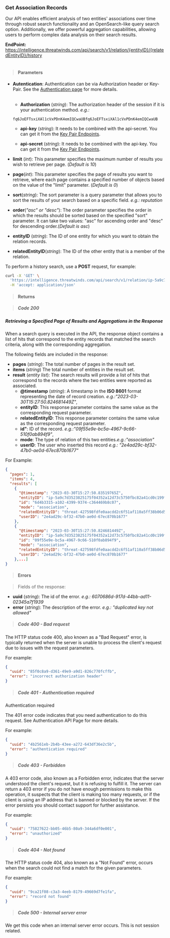 <h3>Get Association Records</h3>

Our API enables efficient analysis of two entities' associations over time through robust search functionality and an OpenSearch-like query search option. Additionally, we offer powerful aggregation capabilities, allowing users to perform complex data analysis on their search results.

**EndPoint:** <https://intelligence.threatwinds.com/api/search/v1/relation/{entityID}/{relatedEntityID}/history><br><br>

> <h4> Parameters</h4>
  
* **Autentication**: Authentication can be via Authorization header or Key-Pair. See the [Authentication page](#) for more details.<br><br> 
  
   * **Authorization** (_string_): The authorization header of the session if it is your authentication method. _e.g.:_

    ```
    fq6JoEFTsxiXAl1cVxPDnK4emIQCwaUBfq6JoEFTsxiXAl1cVxPDnK4emIQCwaUB
    ```

  * **api-key** (_string_): It needs to be combined with the api-secret. You can get it from the [Key Pair Endpoints](#).

  * **api-secret** (_string_): It needs to be combined with the api-key. You can get it from the [Key Pair Endpoints](#).
 * **limit** (_int_): This parameter specifies the maximum number of results you wish to retrieve per page. (_Default is 10_)
  
* **page**(_int_): This parameter specifies the page of results you want to retrieve, where each page contains a specified number of objects based on the value of the "limit" parameter. (_Default is 0_)

* **sort**(_string_): The sort parameter is a query parameter that allows you to sort the results of your search based on a specific field. _e.g.: reputation_ <br>
* **order**(_"asc" or "desc"_): The order parameter specifies the order in which the results should be sorted based on the specified "sort" parameter. It can take two values: "asc" for ascending order and "desc" for descending order.(_Default is asc_)
* **entityID** (_string_): The ID of one entity for which you want to obtain the relation records.
* **relatedEntityID**(_string_): The ID of the other entity that is a member of the relation.

To perform a history search, use a **POST**</span> request, for example:

```bash
curl -X 'GET' \
  'https://intelligence.threatwinds.com/api/search/v1/relation/ip-5a9c7d3523825175f04352a12d73c5750fbc82a41cd0c199f84602af5b43281c/threat-427598fdfe0aacdd2c6f51af110a5ff38b06d5db9e422bc22e7a9b5dac06c5c2/history' \
  -H 'accept: application/json'
```

><h4>Returns</h4>

> <h5>Code 200</h5>

<h5>Retrieving a Specified Page of Results and Aggregations in the Response</h5>

When a search query is executed in the API, the response object contains a list of hits that correspond to the entity records that matched the search criteria, along with the corresponding aggregation.  

The following fields are included in the response:

* **pages** (_string_):  The total number of pages in the result set.<br>
* **items** (_string_) The total number of entities in the result set.
* **result** (_entity list_):  The search results will provide a list of hits that correspond to the records where the two entities were reported as associated.
    * **@timestamp** (_string_): A timestamp in the **ISO 8601** format representing the date of record creation. _e.g.:"2023-03-30T15:27:50.824681449Z"_,
    *  **entityID**: This response parameter contains the same value as the corresponding request parameter.
    *  **relatedEntityID**: This response parameter contains the same value as the corresponding request parameter.
    *  **id"**: ID of the record. _e.g.:"09f55e9e-bc5a-4967-9c66-510f0ab894f9"_,
    *  **mode**: The type of relation of this two entities._e.g.:"association"_
    *  **userID**: The user who inserted this record _e.g.: "2e4ad29c-bf32-47b0-ae0d-67ec870b1677"_


For Example:
```json
{
  "pages": 1,
  "items": 4,
  "results": [
    {
      "@timestamp": "2023-03-30T15:27:50.83519765Z",
      "entityID": "ip-5a9c7d3523825175f04352a12d73c5750fbc82a41cd0c199f84602af5b43281c",
      "id": "6d4b3315-a102-4399-9374-c364469b8c07",
      "mode": "association",
      "relatedEntityID": "threat-427598fdfe0aacdd2c6f51af110a5ff38b06d5db9e422bc22e7a9b5dac06c5c2",
      "userID": "2e4ad29c-bf32-47b0-ae0d-67ec870b1677"
    },
    {
      "@timestamp": "2023-03-30T15:27:50.824681449Z",
      "entityID": "ip-5a9c7d3523825175f04352a12d73c5750fbc82a41cd0c199f84602af5b43281c",
      "id": "09f55e9e-bc5a-4967-9c66-510f0ab894f9",
      "mode": "association",
      "relatedEntityID": "threat-427598fdfe0aacdd2c6f51af110a5ff38b06d5db9e422bc22e7a9b5dac06c5c2",
      "userID": "2e4ad29c-bf32-47b0-ae0d-67ec870b1677"
    },...]
}
```

><h4>Errors</h4>

>Fields of the response:

* **uuid** (_string_): The id of the error. _e.g.: 6070686d-917d-44bb-ad11-02345a7f1939_
* **error** (_string_): The description of the error. _e.g.: "duplicated key not allowed"_

> <h5> Code 400 - Bad request</h5>

The HTTP status code 400, also known as a "Bad Request" error, is typically returned when the server is unable to process the client's request due to issues with the request parameters.

For example:

```json
{
  "uuid": "85f0c8a9-d361-49e9-a9d1-826c770fcffb",
  "error": "incorrect authorization header"
}
```
> <h5> Code 401 - Authentication required
Authentication required</h5>

The 401 error code indicates that you need authentication to do this request. See <a> Authentication API Page</a> for more details.

For example:

```json
{
  "uuid": "4b2561eb-2b4b-43ee-a272-643df36e2c5b",
  "error": "authentication required"
}
```

> <h5> Code 403 - Forbidden</h5>
A 403 error code, also known as a Forbidden error, indicates that the server understood the client's request, but it is refusing to fulfill it. The server can return a 403 error if you do not have enough permissions to make this operation, it suspects that the client is making too many requests, or if the client is using an IP address that is banned or blocked by the server. If the error persists you should contact support for further assistance.

For example:
```json
{
  "uuid": "75827622-bb05-46b5-80a9-344a6df0e001",
  "error": "unauthorized"
}
```


> <h5> Code 404 - Not found</h5>

The HTTP status code 404, also known as a "Not Found" error, occurs when the search could not find a match for the given parameters.

For example:

```json
{
  "uuid": "9ca21f08-c3a3-4eeb-8179-49669d7fe1fa",
  "error": "record not found"
}
```
> <h5> Code 500 - Internal server error</h5>
We get this code when an internal server error occurs. This is not session related.